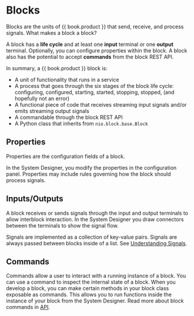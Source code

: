 # Blocks

Blocks are the units of {{ book.product }} that send, receive, and process signals. What makes a block a block?

A block has a **life cycle** and at least one **input** terminal or one **output** terminal. Optionally, you can configure properties within the block. A block also has the potential to accept **commands** from the block REST API.

In summary, a {{ book.product }} block is:
- A unit of functionality that runs in a service
- A process that goes through the six stages of the block life cycle: configuring, configured, starting, started, stopping, stopped, (and hopefully not an error)
- A functional piece of code that receives streaming input signals and/or emits streaming output signals
- A commandable through the block REST API
- A Python class that inherits from `nio.block.base.Block`


## Properties

Properties are the configuration fields of a block.

In the System Designer, you modify the properties in the configuration panel. Properties may include rules governing how the block should process signals.

## Inputs/Outputs

A block receives or sends signals through the input and output terminals to allow interblock interaction. In the System Designer you draw connectors between the terminals to show the signal flow.

Signals are implemented as a collection of key-value pairs. Signals are always passed between blocks inside of a list. See [Understanding Signals](/service-design-patterns/understanding-signals.md).

## Commands

Commands allow a user to interact with a running instance of a block. You can use a command to inspect the internal state of a block. When you develop a block, you can make certain methods in your block class exposable as commands. This allows you to run functions inside the instance of your block from the System Designer. Read more about block commands in [API](/api).
